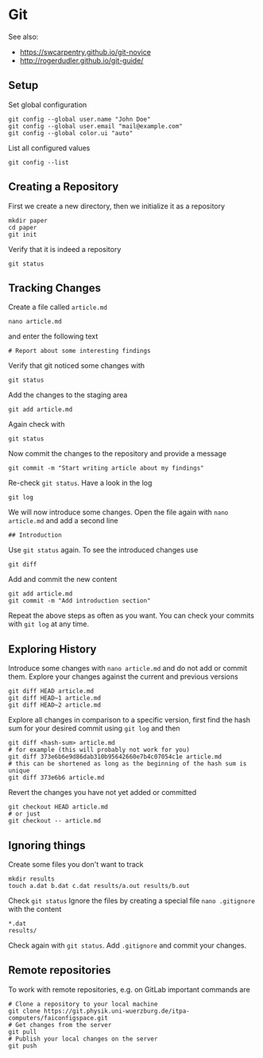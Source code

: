 # Git
See also:

 - https://swcarpentry.github.io/git-novice
 - http://rogerdudler.github.io/git-guide/

## Setup
Set global configuration
```{bash}
git config --global user.name "John Doe"
git config --global user.email "mail@example.com"
git config --global color.ui "auto"
```
List all configured values
```{bash}
git config --list
```

## Creating a Repository
First we create a new directory, then we initialize it as a repository
```{bash}
mkdir paper
cd paper
git init
```
Verify that it is indeed a repository
```{bash}
git status
```

## Tracking Changes
Create a file called `article.md`
```{bash}
nano article.md
```
and enter the following text
```
# Report about some interesting findings
```
Verify that git noticed some changes with
```{bash}
git status
```
Add the changes to the staging area
```{bash}
git add article.md
```
Again check with
```{bash}
git status
```
Now commit the changes to the repository and provide a message
```{bash}
git commit -m "Start writing article about my findings"
```
Re-check `git status`.
Have a look in the log
```{bash}
git log
```
We will now introduce some changes. Open the file again with `nano article.md` and add a second line
```
## Introduction
```
Use `git status` again.
To see the introduced changes use
```{bash}
git diff
```
Add and commit the new content
```{bash}
git add article.md
git commit -m "Add introduction section"
```
Repeat the above steps as often as you want.
You can check your commits with `git log` at any time.

## Exploring History
Introduce some changes with `nano article.md` and do not add or commit them.
Explore your changes against the current and previous versions
```{bash}
git diff HEAD article.md
git diff HEAD~1 article.md
git diff HEAD~2 article.md
```
Explore all changes in comparison to a specific version, first find the hash sum for your desired commit using `git log` and then
```{bash}
git diff <hash-sum> article.md
# for example (this will probably not work for you)
git diff 373e6b6e9d86dab310b95642660e7b4c07054c1e article.md
# this can be shortened as long as the beginning of the hash sum is unique
git diff 373e6b6 article.md
```
Revert the changes you have not yet added or committed
```{bash}
git checkout HEAD article.md
# or just
git checkout -- article.md
```

## Ignoring things
Create some files you don't want to track
```{bash}
mkdir results
touch a.dat b.dat c.dat results/a.out results/b.out
```
Check `git status`
Ignore the files by creating a special file `nano .gitignore` with the content
```
*.dat
results/
```
Check again with `git status`.
Add `.gitignore` and commit your changes.

## Remote repositories
To work with remote repositories, e.g. on GitLab important commands are
```{bash}
# Clone a repository to your local machine
git clone https://git.physik.uni-wuerzburg.de/itpa-computers/faiconfigspace.git
# Get changes from the server
git pull
# Publish your local changes on the server
git push
```

